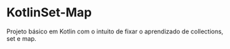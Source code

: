 # KotlinSet-Map
Projeto básico em Kotlin com o intuito de fixar o aprendizado de collections, set e map.
